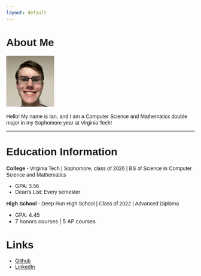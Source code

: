 ```yaml
---
layout: default
---
```


<h1 style="font-family: Arial; font-weight: bold;">About Me</h1>

<img class="profile-picture" src="Ian.jpg">

<span style="font-family: Arial">Hello! My name is Ian, and I am a Computer Science and Mathematics double major in my Sophomore year at Virginia Tech!</span>

---
<h1 style="font-family: Arial; font-weight: bold;">Education Information</h1>

<span style="font-family: Arial"><b>College</b> - Virginia Tech | Sophomore, class of 2026 | BS of Science in Computer Science and Mathematics</span>
<ul style="font-family: Arial">
    <li>GPA: 3.56</li>
    <li>Dean's List: Every semester</li>
</ul>

<span style="font-family: Arial"><b>High School</b> - Deep Run High School | Class of 2022 | Advanced Diploma</span>
<ul>
    <li>GPA: 4.45</li>
    <li>7 honors courses | 5 AP courses</li>
</ul>

<h1 style="font-family: Arial; font-weight: bold;">Links</h1>
<ul style="font-family: Arial">
    <li><a href="https://github.com/Red-Lattice">Github</a></li>
    <li><a href="https://www.linkedin.com/in/dewittdoucette/">LinkedIn</a></li>
</ul>
